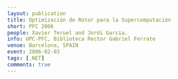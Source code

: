 ```yaml
---
layout: publication
title: Optimización de Rotor para la Supercomputación
short: PFC 2006
people: Xavier Teruel and Jordi Garcia.
info: UPC-PFC, Biblioteca Rector Gabriel Ferrate
venue: Barcelona, SPAIN
event: 2006-02-03
tags: [.NET]
comments: true
---
```




